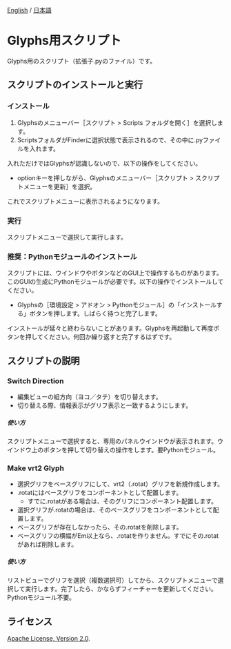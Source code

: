 [English](https://github.com/monokano/Glyphs-Scripts) / [日本語](README-JP.md)

# Glyphs用スクリプト
Glyphs用のスクリプト（拡張子.pyのファイル）です。


## スクリプトのインストールと実行


### インストール
1. Glyphsのメニューバー［スクリプト > Scripts フォルダを開く］を選択します。
2. ScriptsフォルダがFinderに選択状態で表示されるので、その中に.pyファイルを入れます。

入れただけではGlyphsが認識しないので、以下の操作をしてください。

* optionキーを押しながら、Glyphsのメニューバー［スクリプト > スクリプトメニューを更新］を選択。

これでスクリプトメニューに表示されるようになります。

### 実行
スクリプトメニューで選択して実行します。


### 推奨：Pythonモジュールのインストール
スクリプトには、ウインドウやボタンなどのGUI上で操作するものがあります。このGUIの生成にPythonモジュールが必要です。以下の操作でインストールしてください。

* Glyphsの［環境設定 > アドオン > Pythonモジュール］の「インストールする」ボタンを押します。しばらく待つと完了します。

インストールが延々と終わらないことがあります。Glyphsを再起動して再度ボタンを押してください。何回か繰り返すと完了するはずです。


## スクリプトの説明

### Switch Direction
  * 編集ビューの組方向（ヨコ／タテ）を切り替えます。
  * 切り替える際、情報表示がグリフ表示と一致するようにします。
##### 使い方
スクリプトメニューで選択すると、専用のパネルウインドウが表示されます。ウインドウ上のボタンを押して切り替えの操作をします。要Pythonモジュール。

### Make vrt2 Glyph
  * 選択グリフをベースグリフにして、vrt2（.rotat）グリフを新規作成します。
  * .rotatにはベースグリフをコンポーネントとして配置します。
    * すでに.rotatがある場合は、そのグリフにコンポーネント配置します。
  * 選択グリフが.rotatの場合は、そのベースグリフをコンポーネントとして配置します。
  * ベースグリフが存在しなかったら、その.rotatを削除します。
  * ベースグリフの横幅がEm以上なら、.rotatを作りません。すでにその.rotatがあれば削除します。
##### 使い方
リストビューでグリフを選択（複数選択可）してから、スクリプトメニューで選択して実行します。完了したら、かならずフィーチャーを更新してください。Pythonモジュール不要。


## ライセンス

 [Apache License, Version 2.0](http://www.apache.org/licenses/LICENSE-2.0).